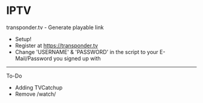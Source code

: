 # IPTV
transponder.tv - Generate playable link

- Setup!
- Register at https://transponder.tv
- Change 'USERNAME' & 'PASSWORD' in the script to your E-Mail/Password you signed up with

----------
To-Do
 - Adding TVCatchup
 - Remove /watch/
